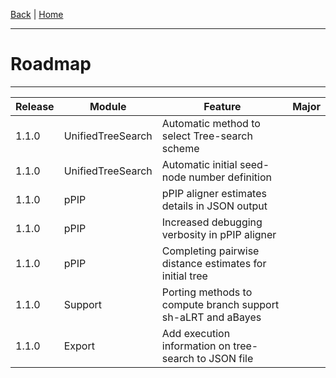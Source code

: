 [Back](./Home) | [Home](./Home)

---
# Roadmap
---


| Release       | Module | Feature | Major | 
| ------------- | ------------- | -------------- | ----- | 
| 1.1.0         | UnifiedTreeSearch | Automatic method to select Tree-search scheme  |  | No |
| 1.1.0        | UnifiedTreeSearch | Automatic initial seed-node number definition  |  | No |
| 1.1.0         | pPIP |  pPIP aligner estimates details in JSON output   |  | No |
| 1.1.0         | pPIP | Increased debugging verbosity in pPIP aligner   |  | No |
| 1.1.0         | pPIP | Completing pairwise distance estimates for initial tree   |  | No |
| 1.1.0         | Support | Porting methods to compute branch support sh-aLRT and aBayes   |  | No |
| 1.1.0         | Export | Add execution information on tree-search to JSON file   |  | No |